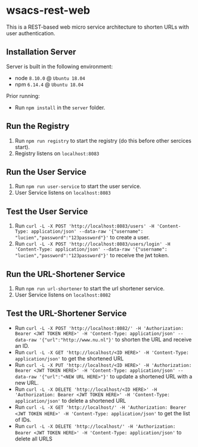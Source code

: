 # wsacs-rest-web
This is a REST-based web micro service architecture to shorten URLs with user authentication.

## Installation Server
Server is built in the following environment:
- node `8.10.0` @ `Ubuntu 18.04`
- npm `6.14.4` @ `Ubuntu 18.04`

Prior running:
- Run `npm install` in the `server` folder.

## Run the Registry
1. Run `npm run registry` to start the registry (do this before other sercices start).
2. Registry listens on `localhost:8083`

## Run the User Service

1. Run `npm run user-service` to start the user service.
2. User Service listens on `localhost:8083`

## Test the User Service
1. Run `curl -L -X POST 'http://localhost:8083/users' -H 'Content-Type: application/json' --data-raw '{"username": "lucien","password":"123password"}'` to create a user.
2. Run `curl -L -X POST 'http://localhost:8083/users/login' -H 'Content-Type: application/json' --data-raw '{"username": "lucien","password":"123password"}'` to receive the jwt token.

## Run the URL-Shortener Service

1. Run `npm run url-shortener` to start the url shortener service.
2. User Service listens on `localhost:8082`

## Test the URL-Shortener Service

* Run `curl -L -X POST 'http://localhost:8082/' -H 'Authorization: Bearer <JWT TOKEN HERE>' -H 'Content-Type: application/json' --data-raw '{"url":"http://www.nu.nl"}'` to shorten the URL and receive an ID.
* Run `curl -L -X GET 'http://localhost/<ID HERE>' -H 'Content-Type: application/json'` to get the shortened URL
* Run `curl -L -X PUT 'http://localhost/<ID HERE>' -H 'Authorization: Bearer <JWT TOKEN HERE>' -H 'Content-Type: application/json' --data-raw '{"url":"<NEW URL HERE>"}'` to update a shortened URL with a new URL.
* Run `curl -L -X DELETE 'http://localhost/<ID HERE>' -H 'Authorization: Bearer <JWT TOKEN HERE>' -H 'Content-Type: application/json'` to delete a shortened URL
* Run `curl -L -X GET 'http://localhost/' -H 'Authorization: Bearer <JWT TOKEN HERE>' -H 'Content-Type: application/json'` to get the list of IDs.
* Run `curl -L -X DELETE 'http://localhost/' -H 'Authorization: Bearer <JWT TOKEN HERE>' -H 'Content-Type: application/json'` to delete all URLS
